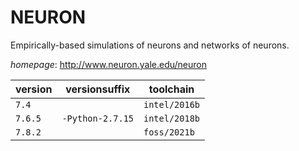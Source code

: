 # NEURON

Empirically-based simulations of neurons and networks of neurons.

*homepage*: <http://www.neuron.yale.edu/neuron>

version | versionsuffix | toolchain
--------|---------------|----------
``7.4`` |  | ``intel/2016b``
``7.6.5`` | ``-Python-2.7.15`` | ``intel/2018b``
``7.8.2`` |  | ``foss/2021b``
